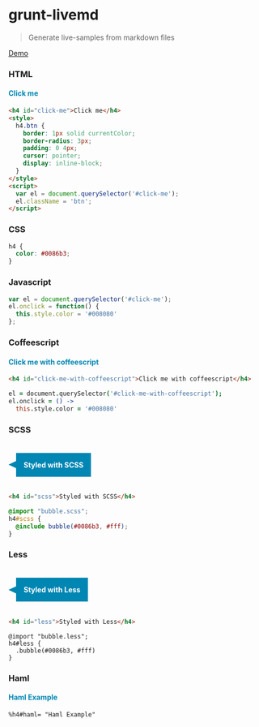 # grunt-livemd
> Generate live-samples from markdown files

[Demo](http://benignware.github.io/grunt-livemd)

### HTML

<div class="highlight-example">
<h4 id="click-me">Click me</h4>
<style>
  h4.btn {
    border: 1px solid currentColor;
    border-radius: 3px;
    padding: 0 4px;
    cursor: pointer;
    display: inline-block;
  }
</style>
<script>
  var el = document.querySelector('#click-me');
  el.className = 'btn';
</script>
</div>


```html
<h4 id="click-me">Click me</h4>
<style>
  h4.btn {
    border: 1px solid currentColor;
    border-radius: 3px;
    padding: 0 4px;
    cursor: pointer;
    display: inline-block;
  }
</style>
<script>
  var el = document.querySelector('#click-me');
  el.className = 'btn';
</script>
```



### CSS

<style>
div.highlight-example h4 {
  color: #0086b3;
}
</style>


```css
h4 {
  color: #0086b3;
}
```



### Javascript

<script>
try { var el = document.querySelector('#click-me');
el.onclick = function() {
  this.style.color = '#008080'
};} catch (e) {}
</script>


```js
var el = document.querySelector('#click-me');
el.onclick = function() {
  this.style.color = '#008080'
};
```




### Coffeescript

<div class="highlight-example">
<h4 id="click-me-with-coffeescript">Click me with coffeescript</h4>
</div>


```html
<h4 id="click-me-with-coffeescript">Click me with coffeescript</h4>
```



<script>
try { (function() {
  var el;

  el = document.querySelector('#click-me-with-coffeescript');

  el.onclick = function() {
    return this.style.color = '#008080';
  };

}).call(this);
} catch (e) {}
</script>


```coffeescript
el = document.querySelector('#click-me-with-coffeescript');
el.onclick = () ->
  this.style.color = '#008080'
```



### SCSS

<div class="highlight-example">
<h4 id="scss">Styled with SCSS</h4>
</div>


```html
<h4 id="scss">Styled with SCSS</h4>
```



<style>
div.highlight-example h4#scss {
  background: #0086b3;
  display: inline-block;
  padding: 15px;
  position: relative;
  margin-left: 15px;
  color: #fff;
}

div.highlight-example h4#scss:before {
  content: '';
  position: absolute;
  left: -15px;
  top: 50%;
  transform: translateY(-50%);
  -webkit-transform: translateY(-50%);
  border-top: 7.5px solid transparent;
  border-right: 15px solid #0086b3;
  border-bottom: 7.5px solid transparent;
}
</style>


```scss
@import "bubble.scss";
h4#scss {
  @include bubble(#0086b3, #fff);
}
```



### Less

<div class="highlight-example">
<h4 id="less">Styled with Less</h4>
</div>


```html
<h4 id="less">Styled with Less</h4>
```



<style>
div.highlight-example h4#less {
  background: #0086b3;
  display: inline-block;
  padding: 15px;
  position: relative;
  margin-left: 15px;
  color: #fff;
}

div.highlight-example h4#less:before {
  content: '';
  position: absolute;
  left: -15px;
  top: 50%;
  transform: translateY(-50%);
  -webkit-transform: translateY(-50%);
  border-top: 7.5px solid transparent;
  border-right: 15px solid #0086b3;
  border-bottom: 7.5px solid transparent;
}
</style>


```less
@import "bubble.less";
h4#less {
  .bubble(#0086b3, #fff)
}
```




### Haml

<div class="highlight-example">

<h4 id="haml">Haml Example</h4>
</div>


```haml
%h4#haml= "Haml Example"
```


